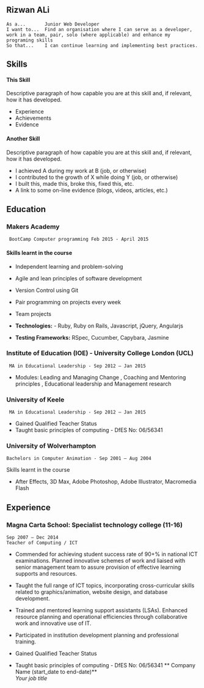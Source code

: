 ## Rizwan ALi

```
As a...       Junior Web Developer
I want to...  Find an organisation where I can serve as a developer, work in a team, pair, solo (where applicable) and enhance my programing skills
So that...    I can continue learning and implementing best practices.
```

## Skills

#### This Skill

Descriptive paragraph of how capable you are at this skill and, if relevant, how it has developed.

- Experience
- Achievements
- Evidence

#### Another Skill

Descriptive paragraph of how capable you are at this skill and, if relevant, how it has developed.

- I achieved A during my work at B (job, or otherwise)
- I contributed to the growth of X while doing Y (job, or otherwise)
- I built this, made this, broke this, fixed this, etc.
- A link to some on-line evidence (blogs, videos, articles, etc.)

## Education

### Makers Academy
     BootCamp Computer programming Feb 2015 - April 2015

#### Skills learnt in the course

- Independent learning and problem-solving
- Agile and lean principles of software development
- Version Control using Git
- Pair programming on projects every week
- Team projects

- **Technologies:** - Ruby, Ruby on Rails, Javascript, jQuery, Angularjs
- **Testing Frameworks:** RSpec, Cucumber, Capybara, Jasmine


### Institute of Education (IOE)  - University College London (UCL)
     MA in Educational Leadership - Sep 2012 – Jan 2015

- Modules: Leading and Managing Change , Coaching and Mentoring principles , Educational leadership and Management research

### University of Keele
     MA in Educational Leadership - Sep 2012 – Jan 2015
- Gained Qualified Teacher Status
- Taught basic principles of computing - DfES No: 06/56341


### University of Wolverhampton
    Bachelors in Computer Animation - Sep 2001 – Aug 2004

Skills learnt in the course
- After Effects, 3D Max, Adobe Photoshop, Adobe Illustrator, Macromedia Flash


## Experience


### Magna Carta School: Specialist technology college (11-16)
    Sep 2007 – Dec 2014
    Teacher of Computing / ICT

- Commended for achieving student success rate of 90+%  in national ICT examinations.
  Planned innovative schemes of work and liaised with senior management team to assure provision of    effective learning supports and resources.

- Taught the full range of ICT topics, incorporating cross-curricular skills related to
  graphics/animation, website design, and database development.

- Trained and mentored learning support assistants (LSAs).
  Enhanced resource planning and operational efficiencies through collaborative work and innovative    use of IT.

- Participated in institution development planning and professional training.





- Gained Qualified Teacher Status
- Taught basic principles of computing - DfES No: 06/56341
** Company Name (start_date to end-date)**  
*Your job title*
